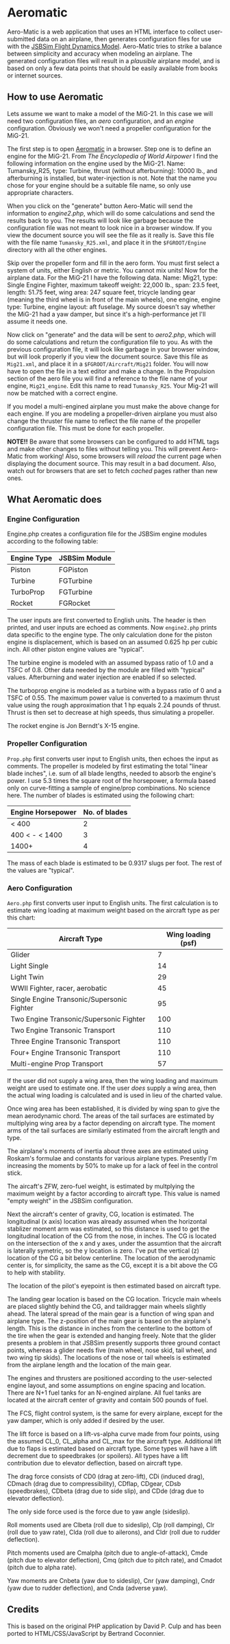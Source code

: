 # Aeromatic
Aero-Matic is a web application that uses an HTML interface to collect user-submitted data on an airplane, then generates configuration files for use with the [JSBSim Flight Dynamics Model](https://github.com/JSBSim-Team/jsbsim). Aero-Matic tries to strike a balance between simplicity and accuracy when modeling an airplane. The generated configuration files will result in a *plausible* airplane model, and is based on only a few data points that should be easily available from books or internet sources.

## How to use Aeromatic
Lets assume we want to make a model of the MiG-21. In this case we will need two configuration files, an *aero* configuration, and an *engine* configuration. Obviously we won't need a propeller configuration for the MiG-21.

The first step is to open [Aeromatic](https://jsbsim-team.github.io/aeromatic) in a browser. Step one is to define an engine for the MiG-21. From *The Encyclopedia of World Airpower* I find the following information on the engine used by the MiG-21. Name: Tumansky_R25, type: Turbine, thrust (without afterburning): 10000 lb., and afterburning is installed, but water-injection is not. Note that the name you chose for your engine should be a suitable file name, so only use appropriate characters.

When you click on the "generate" button Aero-Matic will send the information to *engine2.php*, which will do some calculations and send the results back to you. The results will look like garbage because the configuration file was not meant to look nice in a browser window. If you view the document source you will see the file as it really is. Save this file with the file name `Tumansky_R25.xml`, and place it in the `$FGROOT/Engine` directory with all the other engines.

Skip over the propeller form and fill in the aero form. You must first select a system of units, either English or metric. You cannot mix units! Now for the airplane data. For the MiG-21 I have the following data. Name: Mig21, type: Single Engine Fighter, maximum takeoff weight: 22,000 lb., span: 23.5 feet, length: 51.75 feet, wing area: 247 square feet, tricycle landing gear (meaning the third wheel is in front of the main wheels), one engine, engine type: Turbine, engine layout: aft fuselage. My source doesn't say whether the MiG-21 had a yaw damper, but since it's a high-performance jet I'll assume it needs one.

Now click on "generate" and the data will be sent to *aero2.php*, which will do some calculations and return the configuration file to you. As with the previous configuration file, it will look like garbage in your browser window, but will look properly if you view the document source. Save this file as `Mig21.xml`, and place it in a `$FGROOT/Aircraft/Mig21` folder. You will now have to open the file in a text editor and make a change. In the Propulsion section of the aero file you will find a reference to the file name of your engine, `Mig21_engine`. Edit this name to read `Tumansky_R25`. Your Mig-21 will now be matched with a correct engine.

If you model a multi-engined airplane you must make the above change for each engine. If you are modeling a propeller-driven airplane you must also change the thruster file name to reflect the file name of the propeller configuration file. This must be done for each propeller.

**NOTE!!** Be aware that some browsers can be configured to add HTML tags and make other changes to files without telling you. This will prevent Aero-Matic from working! Also, some browsers will *reload* the current page when displaying the document source. This may result in a bad document. Also, watch out for browsers that are set to fetch *cached* pages rather than new ones.

## What Aeromatic does
### Engine Configuration
Engine.php creates a configuration file for the JSBSim engine modules according to the following table:

Engine Type | JSBSim Module 
-|-
Piston | FGPiston
Turbine | FGTurbine
TurboProp | FGTurbine
Rocket | FGRocket

The user inputs are first converted to English units. The header is then printed, and user inputs are echoed as comments. Now `engine2.php` prints data specific to the engine type. The only calculation done for the piston engine is displacement, which is based on an assumed 0.625 hp per cubic inch. All other piston engine values are "typical".

The turbine engine is modeled with an assumed bypass ratio of 1.0 and a TSFC of 0.8. Other data needed by the module are filled with "typical" values. Afterburning and water injection are enabled if so selected.

The turboprop engine is modeled as a turbine with a bypass ratio of 0 and a TSFC of 0.55. The maximum power value is converted to a maximum thrust value using the rough approximation that 1 hp equals 2.24 pounds of thrust. Thrust is then set to decrease at high speeds, thus simulating a propeller.

The rocket engine is Jon Berndt's X-15 engine.

### Propeller Configuration
`Prop.php` first converts user input to English units, then echoes the input as comments. The propeller is modeled by first estimating the total "linear blade inches", i.e. sum of all blade lengths, needed to absorb the engine's power. I use 5.3 times the square root of the horsepower, a formula based only on curve-fitting a sample of engine/prop combinations. No science here. The number of blades is estimated using the following chart:

Engine Horsepower | No. of blades
-|-
< 400 | 2
400 < - < 1400 | 3
1400+ | 4

The mass of each blade is estimated to be 0.9317 slugs per foot. The rest of the values are "typical".

### Aero Configuration
`Aero.php` first converts user input to English units. The first calculation is to estimate wing loading at maximum weight based on the aircraft type as per this chart:

Aircraft Type | Wing loading (psf)
-|-
Glider | 7
Light Single | 14
Light Twin | 29
WWII Fighter, racer, aerobatic | 45
Single Engine Transonic/Supersonic Fighter | 95
Two Engine Transonic/Supersonic Fighter | 100
Two Engine Transonic Transport | 110
Three Engine Transonic Transport | 110
Four+ Engine Transonic Transport | 110
Multi-engine Prop Transport | 57

If the user did not supply a wing area, then the wing loading and maximum weight are used to estimate one. If the user *does* supply a wing area, then the actual wing loading is calculated and is used in lieu of the charted value.

Once wing area has been established, it is divided by wing span to give the mean aerodynamic chord. The areas of the tail surfaces are estimated by multiplying wing area by a factor depending on aircraft type. The moment arms of the tail surfaces are similarly estimated from the aircraft length and type.

The airplane's moments of inertia about three axes are estimated using Roskam's formulae and constants for various airplane types. Presently I'm increasing the moments by 50% to make up for a lack of feel in the control stick.

The aircaft's ZFW, zero-fuel weight, is estimated by multplying the maximum weight by a factor according to aircraft type. This value is named "empty weight" in the JSBSim configuration.

Next the aircraft's center of gravity, CG, location is estimated. The longitudinal (x axis) location was already assumed when the horizontal stablizer moment arm was estimated, so this distance is used to get the longitudinal location of the CG from the nose, in inches. The CG is located on the intersection of the x and y axes, under the assumtion that the aircraft is laterally symetric, so the y location is zero. I've put the vertical (z) location of the CG a bit below centerline. The location of the aerodynamic center is, for simplicity, the same as the CG, except it is a bit above the CG to help with stability.

The location of the pilot's eyepoint is then estimated based on aircraft type.

The landing gear location is based on the CG location. Tricycle main wheels are placed slightly behind the CG, and taildragger main wheels slightly ahead. The lateral spread of the main gear is a function of wing span and airplane type. The z-position of the main gear is based on the airplane's length. This is the distance in inches from the centerline to the bottom of the tire when the gear is extended and hanging freely. Note that the glider presents a problem in that JSBSim presently supports three ground contact points, whereas a glider needs five (main wheel, nose skid, tail wheel, and two wing tip skids). The locations of the nose or tail wheels is estimated from the airplane length and the location of the main gear.

The engines and thrusters are positioned according to the user-selected engine layout, and some assumptions on engine spacing and location. There are N+1 fuel tanks for an N-engined airplane. All fuel tanks are located at the aircraft center of gravity and contain 500 pounds of fuel.

The FCS, flight control system, is the same for every airplane, except for the yaw damper, which is only added if desired by the user.

The lift force is based on a lift-vs-alpha curve made from four points, using the assumed CL_0, CL_alpha and CL_max for the aircraft type. Additional lift due to flaps is estimated based on aircraft type. Some types will have a lift decrement due to speedbrakes (or spoilers). All types have a lift contribution due to elevator deflection, based on aircraft type.

The drag force consists of CD0 (drag at zero-lift), CDi (induced drag), CDmach (drag due to compressibility), CDflap, CDgear, CDsb (speedbrakes), CDbeta (drag due to side slip), and CDde (drag due to elevator deflection).

The only side force used is the force due to yaw angle (sideslip).

Roll moments used are Clbeta (roll due to sideslip), Clp (roll damping), Clr (roll due to yaw rate), Clda (roll due to ailerons), and Cldr (roll due to rudder deflection).

Pitch moments used are Cmalpha (pitch due to angle-of-attack), Cmde (pitch due to elevator deflection), Cmq (pitch due to pitch rate), and Cmadot (pitch due to alpha rate).

Yaw moments are Cnbeta (yaw due to sideslip), Cnr (yaw damping), Cndr (yaw due to rudder deflection), and Cnda (adverse yaw).

## Credits
This is based on the original PHP application by David P. Culp and has been ported to HTML/CSS/JavaScript by Bertrand Coconnier.
